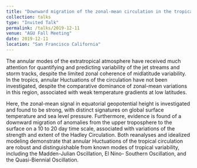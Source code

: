 ```yaml
---
title: "Downward migration of the zonal-mean circulation in the tropical atmosphere"
collection: talks
type: "Invited Talk"
permalink: /talks/2019-12-11
venue: "AGU Fall Meeting"
date: 2019-12-11
location: "San Francisco California"
---
```

The annular modes of the extratropical atmosphere have received much attention for quantifying and predicting variability of the jet streams and storm tracks, despite the limited zonal coherence of midlatitude variability. In the tropics, annular Huctuations of the circulation have not been investigated, despite the comparative dominance of zonal-mean variations in this region, associated with weak temperature gradients at low latitudes.

Here, the zonal-mean signal in equatorial geopotential height is investigated and found to be strong, with distinct signatures on global surface temperature and sea level pressure. Furthermore, evidence is found of a downward migration of anomalies from the upper troposphere to the surface on a 10 to 20 day time scale, associated with variations of the strength and extent of the Hadley Circulation. Both reanalyses and idealized modeling demonstrate that annular Huctuations of the tropical circulation are robust and distinguishable from known modes of tropical variability, including the Madden-Julian Oscillation, El Nino- Southern Oscillation, and the Quasi-Biennial Oscillation.

